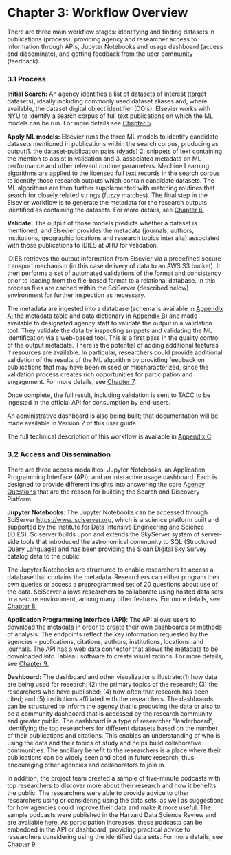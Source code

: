 # Chapter 3: Workflow Overview

There are three main workflow stages: identifying and finding datasets in publications (process); providing agency and researcher access to information through APIs, Jupyter Notebooks and usage dashboard (access and disseminate), and getting feedback from the user community (feedback).



### 3.1   Process

**Initial Search:** An agency identifies a list of datasets of interest (target datasets), ideally including commonly used dataset aliases and, where available, the dataset digital object identifier (DOIs). Elsevier works with NYU to identify a search corpus of full text publications on which the ML models can be run. For more details see [Chapter 5](05-algorithms.md).

**Apply ML models:** Elsevier runs the three ML models to identify candidate datasets mentioned in publications within the search corpus, producing as output:1. the dataset-publication pairs (dyads) 2. snippets of text containing the mention to assist in validation and 3. associated metadata on ML performance and other relevant runtime parameters. Machine Learning algorithms are applied to the licensed full text records in the search corpus to identify those research outputs which contain candidate datasets. The ML algorithms are then further supplemented with matching routines that search for closely related strings (fuzzy matches). The final step in the Elsevier workflow is to generate the metadata for the research outputs identified as containing the datasets. For more details, see [Chapter 6.](06-validationtools.md)

**Validate:** The output of those models predicts whether a dataset is mentioned, and Elsevier provides the metadata (journals, authors, institutions, geographic locations and research topics inter alia) associated with those publications to IDIES at JHU for validation.

IDIES retrieves the output information from Elsevier via a predefined secure transport mechanism (in this case delivery of data to an AWS S3 bucket). It then performs a set of automated validations of the format and consistency prior to loading from the file-based format to a relational database. In this process files are cached within the SciServer (described below) environment for further inspection as necessary.&#x20;

The metadata are ingested into a database (schema is available in [Appendix A](appendix-a.md); the metadata table and data dictionary in [Appendix B](appendix-b.md)) and made available to designated agency staff to validate the output in a validation tool. They validate the data by inspecting snippets and validating the ML identification via a web-based tool. This is a first pass in the quality control of the output metadata. There is the potential of adding additional features if resources are available. In particular, researchers could provide additional validation of the results of the ML algorithm by providing feedback on publications that may have been missed or mischaracterized, since the validation process creates rich opportunities for participation and engagement. For more details, see [Chapter 7](07-jupyterandsciserver.md).

Once complete, the full result, including validation is sent to TACC to be ingested in the official API for consumption by end-users.&#x20;

An administrative dashboard is also being built; that documentation will be made available in Version 2 of this user guide.&#x20;

The full technical description of this workflow is available in [Appendix C](appendix-c.md).



### 3.2   Access and Dissemination

There are three access modalities: Jupyter Notebooks, an Application Programming Interface (API), and an interactive usage dashboard. Each is designed to provide different insights into answering the core [Agency Questions](02-background.md#2.2-agency-questions) that are the reason for building the Search and Discovery Platform.

**Jupyter Notebooks**: The Jupyter Notebooks can be accessed through SciServer [https://www. sciserver.org](https://sciserver.org/), which is a science platform built and supported by the Institute for Data Intensive Engineering and Science (IDIES). Sciserver builds upon and extends the SkyServer system of server-side tools that introduced the astronomical community to SQL (Structured Query Language) and has been providing the Sloan Digital Sky Survey catalog data to the public.&#x20;

The Jupyter Notebooks are structured to enable researchers to access a database that contains the metadata. Researchers can either program their own queries or access a preprogrammed set of 20 questions about use of the data. SciServer allows researchers to collaborate using hosted data sets in a secure environment, among many other features. For more details, see [Chapter 8.](08-api.md)

**Application Programming Interface (API)**: The API allows users to download the metadata in order to create their own dashboards or methods of analysis. The endpoints reflect the key information requested by the agencies - publications, citations, authors, institutions, locations, and journals. The API has a web data connector that allows the metadata to be downloaded into Tableau software to create visualizations. For more details, see [Chapter 9.](09-usagedashboard.md)

**Dashboard:** The dashboard and other visualizations illustrate:(1) how data are being used for research; (2) the primary topics of the research; (3) the researchers who have published; (4) how often that research has been cited; and (5) institutions affiliated with the researchers. The dashboards can be structured to inform the agency that is producing the data or also to be a community dashboard that is accessed by the research community and greater public. The dashboard is a type of researcher “leaderboard”, identifying the top researchers for different datasets based on the number of their publications and citations. This enables an understanding of who is using the data and their topics of study and helps build collaborative communities. The ancillary benefit to the researchers is a place where their publications can be widely seen and cited in future research, thus encouraging other agencies and collaborators to join in.

In addition, the project team created a sample of five-minute podcasts with top researchers to discover more about their research and how it benefits the public. The researchers were able to provide advice to other researchers using or considering using the data sets, as well as suggestions for how agencies could improve their data and make it more useful. The sample podcasts were published in the Harvard Data Science Review and are available [here](https://hdsr.mitpress.mit.edu/pub/gnf4pmig/release/3). As participation increases, these podcasts can be embedded in the API or dashboard, providing practical advice to researchers considering using the identified data sets. For more details, see [Chapter 9](09-usagedashboard.md).
